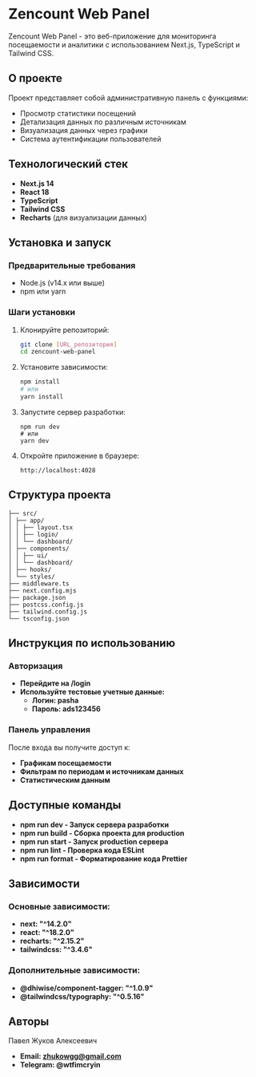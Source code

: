 # Zencount Web Panel

Zencount Web Panel - это веб-приложение для мониторинга посещаемости и аналитики с использованием Next.js, TypeScript и Tailwind CSS.

## О проекте

Проект представляет собой административную панель с функциями:
- Просмотр статистики посещений
- Детализация данных по различным источникам
- Визуализация данных через графики
- Система аутентификации пользователей

## Технологический стек

- **Next.js 14**
- **React 18**
- **TypeScript**
- **Tailwind CSS**
- **Recharts** (для визуализации данных)

## Установка и запуск

### Предварительные требования

- Node.js (v14.x или выше)
- npm или yarn

### Шаги установки

1. Клонируйте репозиторий:
   ```bash
   git clone [URL_репозитория]
   cd zencount-web-panel
   ```
2. Установите зависимости:
	```bash
	npm install
	# или
	yarn install
	```
3. Запустите сервер разработки:
	```
	npm run dev
	# или
	yarn dev
	```
4. Откройте приложение в браузере:
	```
	http://localhost:4028
	```
## Структура проекта
```
├── src/
│ ├── app/
│ │ ├── layout.tsx
│ │ ├── login/
│ │ └── dashboard/
│ ├── components/
│ │ ├── ui/
│ │ └── dashboard/
│ ├── hooks/
│ └── styles/
├── middleware.ts
├── next.config.mjs
├── package.json
├── postcss.config.js
├── tailwind.config.js
└── tsconfig.json
```
## Инструкция по использованию
### Авторизация
- **Перейдите на /login**
- **Используйте тестовые учетные данные:**
	- **Логин: pasha**
	- **Пароль: ads123456**
### Панель управления
После входа вы получите доступ к:
- **Графикам посещаемости**
- **Фильтрам по периодам и источникам данных**
- **Статистическим данным**
## Доступные команды
- **npm run dev - Запуск сервера разработки**
- **npm run build - Сборка проекта для production**
- **npm run start - Запуск production сервера**
- **npm run lint - Проверка кода ESLint**
- **npm run format - Форматирование кода Prettier**
## Зависимости
### Основные зависимости:
- **next: "^14.2.0"**
- **react: "^18.2.0"**
- **recharts: "^2.15.2"**
- **tailwindcss: "^3.4.6"**
### Дополнительные зависимости:
- **@dhiwise/component-tagger: "^1.0.9"**
- **@tailwindcss/typography: "^0.5.16"**
## Авторы
Павел Жуков Алексеевич
- **Email: zhukowgg@gmail.com**
- **Telegram: @wtfimcryin**